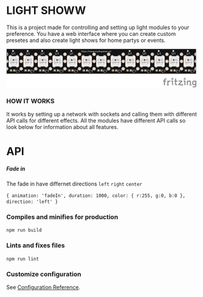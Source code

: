 # LIGHT SHOWW
This is a project made for controlling and setting up light modules to your preference.
You have a web interface where you can create custom presetes and also create light shows
for home partys or events.

![Image of Neopixel](https://raw.githubusercontent.com/AchimPieters/Fritzing-Custom-Parts/master/New%20Parts/Neopixel%20Strip%20RGB.png)

### HOW IT WORKS
It works by setting up a network with sockets and calling them with different API calls
for different effects. All the modules have different API calls so look below for information
about all features.

# API
##### Fade in
The fade in have differnet directions `left` `right` `center`

```
{ animation: 'fadeIn', duration: 1000, color: { r:255, g:0, b:0 }, direction: 'left' }
```

### Compiles and minifies for production
```
npm run build
```

### Lints and fixes files
```
npm run lint
```

### Customize configuration
See [Configuration Reference](https://cli.vuejs.org/config/).
